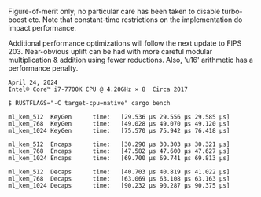 Figure-of-merit only; no particular care has been taken to disable turbo-boost etc.
Note that constant-time restrictions on the implementation do impact performance.

Additional performance optimizations will follow the next update to FIPS 203.
Near-obvious uplift can be had with more careful modular multiplication & addition
using fewer reductions. Also, 'u16' arithmetic has a performance penalty.

~~~
April 24, 2024
Intel® Core™ i7-7700K CPU @ 4.20GHz × 8  Circa 2017

$ RUSTFLAGS="-C target-cpu=native" cargo bench

ml_kem_512  KeyGen      time:   [29.536 µs 29.556 µs 29.585 µs]
ml_kem_768  KeyGen      time:   [49.028 µs 49.070 µs 49.120 µs]
ml_kem_1024 KeyGen      time:   [75.570 µs 75.942 µs 76.418 µs]

ml_kem_512  Encaps      time:   [30.290 µs 30.303 µs 30.321 µs]
ml_kem_768  Encaps      time:   [47.582 µs 47.600 µs 47.627 µs]
ml_kem_1024 Encaps      time:   [69.700 µs 69.741 µs 69.813 µs]

ml_kem_512  Decaps      time:   [40.703 µs 40.819 µs 41.022 µs]
ml_kem_768  Decaps      time:   [63.069 µs 63.108 µs 63.163 µs]
ml_kem_1024 Decaps      time:   [90.232 µs 90.287 µs 90.375 µs]
~~~
